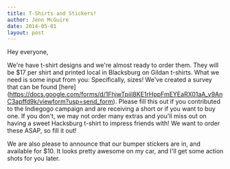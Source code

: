 ```yaml
---
title: T-Shirts and Stickers!
author: Jenn McGuire
date: 2014-05-01
layout: post
---
```


Hey everyone,

We're have t-shirt designs and we're almost ready to order them. They will be $17 per shirt and printed local in Blacksburg on Gildan t-shirts. What we need is some input from you: Specifically, sizes! We've created a survey that can be found [here] (https://docs.google.com/forms/d/1FhjwTpiil8KE1rHppFmEYEaRX01aA_y9AnC3apffd9k/viewform?usp=send_form). Please fill this out if you contributed to the Indiegogo campaign and are receiving a short or if you want to buy one. If you don't, we may not order many extras and you'll miss out on having a sweet Hacksburg t-shirt to impress friends with! We want to order these ASAP, so fill it out!

We are also please to announce that our bumper stickers are in, and available for $10. It looks pretty awesome on my car, and I'll get some action shots for you later.

